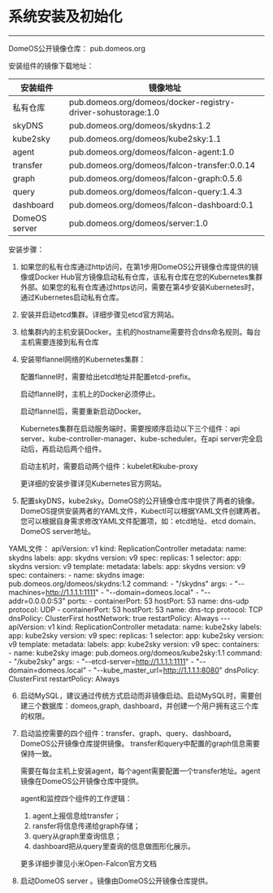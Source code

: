 # 系统安装及初始化
---
 DomeOS公开镜像仓库： pub.domeos.org
 
安装组件的镜像下载地址：

| 安装组件| 镜像地址 |
| -- | -- |
| 私有仓库 | pub.domeos.org/domeos/docker-registry-driver-sohustorage:1.0 |
| skyDNS | pub.domeos.org/domeos/skydns:1.2|
| kube2sky | pub.domeos.org/domeos/kube2sky:1.1 |
| agent | pub.domeos.org/domeos/falcon-agent:1.0|
| transfer | pub.domeos.org/domeos/falcon-transfer:0.0.14 |
| graph | pub.domeos.org/domeos/falcon-graph:0.5.6 |
| query | pub.domeos.org/domeos/falcon-query:1.4.3 |
| dashboard | pub.domeos.org/domeos/falcon-dashboard:0.1 |
| DomeOS server | pub.domeos.org/domeos/server:1.0 |

安装步骤：

1. 如果您的私有仓库通过http访问，在第1步用DomeOS公开镜像仓库提供的镜像或Docker Hub官方镜像启动私有仓库，该私有仓库在您的Kubernetes集群外部。如果您的私有仓库通过https访问，需要在第4步安装Kubernetes时，通过Kubernetes启动私有仓库。

2. 安装并启动etcd集群。详细步骤见etcd官方网站。

3. 给集群内的主机安装Docker。主机的hostname需要符合dns命名规则。每台主机需要连接到私有仓库

4. 安装带flannel网络的Kubernetes集群：

   配置flannel时，需要给出etcd地址并配置etcd-prefix。
   
   启动flannel时，主机上的Docker必须停止。
   
   启动flannel后，需要重新启动Docker。
   
   Kubernetes集群在启动服务端时，需要按顺序启动以下三个组件：api server、kube-controller-manager、kube-scheduler。在api server完全启动后，再启动后两个组件。      
   
   启动主机时，需要启动两个组件：kubelet和kube-proxy                            
   
   更详细的安装步骤详见Kubernetes官方网站。

5. 配置skyDNS，kube2sky。DomeOS的公开镜像仓库中提供了两者的镜像。DomeOS提供安装两者的YAML文件，Kubectl可以根据YAML文件创建两者。您可以根据自身需求修改YAML文件配置项，如：etcd地址、etcd domain、DomeOS server地址。

 YAML文件：
       apiVersion: v1
       kind: ReplicationController
       metadata:
         name: skydns
         labels:
           app: skydns
           version: v9
       spec:
         replicas: 1
         selector:
           app: skydns
           version: v9
         template:
           metadata:
             labels:
               app: skydns
               version: v9
           spec:
             containers:
               - name: skydns
                 image: pub.domeos.org/domeos/skydns:1.2
                 command:
                   - "/skydns"
                 args:
                   - "--machines=http://1.1.1.1:1111"
                   - "--domain=domeos.local"
                   - "--addr=0.0.0.0:53"
                 ports:
                   - containerPort: 53
                     hostPort: 53
                     name: dns-udp
                     protocol: UDP
                   - containerPort: 53
                     hostPort: 53
                     name: dns-tcp
                     protocol: TCP
                 dnsPolicy: ClusterFirst
                 hostNetwork: true
                 restartPolicy: Always
       ---
       apiVersion: v1
       kind: ReplicationController
       metadata:
         name: kube2sky
         labels:
           app: kube2sky
           version: v9
       spec:
         replicas: 1
         selector:
           app: kube2sky
           version: v9
         template:
           metadata:
             labels:
               app: kube2sky
               version: v9
           spec:
             containers:
              - name: kube2sky
                 image: pub.domeos.org/domeos/kube2sky:1.1
                 command:
                   - "/kube2sky"
                 args:
                   - "--etcd-server=http://1.1.1.1:1111"
                   - "--domain=domeos.local"
                   - "--kube_master_url=http://1.1.1.1:8080"
                 dnsPolicy: ClusterFirst
                 restartPolicy: Always

6. 启动MySQL，建议通过传统方式启动而非镜像启动。启动MySQL时，需要创建三个数据库：domeos,graph, dashboard，并创建一个用户拥有这三个库的权限。

7. 启动监控需要的四个组件：transfer、graph、query、dashboard。DomeOS公开镜像仓库提供镜像。 transfer和query中配置的graph信息需要保持一致。

   需要在每台主机上安装agent，每个agent需要配置一个transfer地址。agent镜像在DomeOS公开镜像仓库中提供。
   
   agent和监控四个组件的工作逻辑：
   1. agent上报信息给transfer；
   2. ransfer将信息传递给graph存储；
   3. query从graph里查询信息；
   4. dashboard把从query里查询的信息做图形化展示。
   
    更多详细步骤见小米Open-Falcon官方文档

8. 启动DomeOS server 。镜像由DomeOS公开镜像仓库提供。